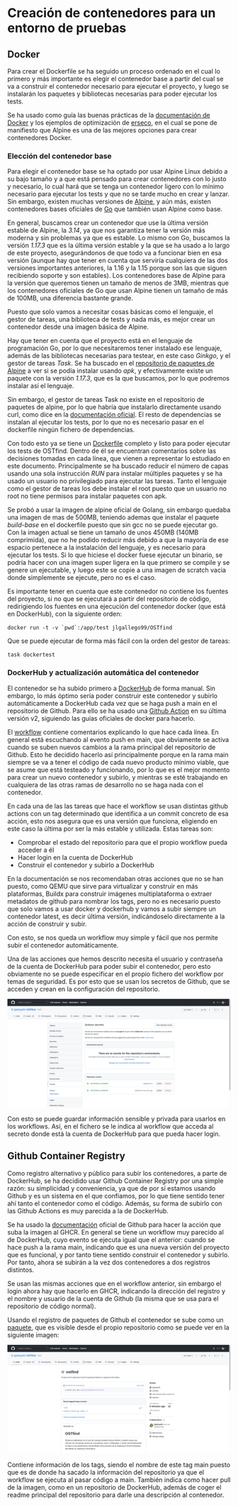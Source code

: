 # Creación de contenedores para un entorno de pruebas

## Docker
Para crear el Dockerfile se ha seguido un proceso ordenado en el cual lo primero y más importante es elegir el contenedor base a partir del cual se va a construir el contenedor necesario para ejecutar el proyecto, y luego se instalarán los paquetes y bibliotecas necesarias para poder ejecutar los tests.

Se ha usado como guía las buenas prácticas de la [documentación de Docker](https://docs.docker.com/develop/develop-images/dockerfile_best-practices/) y los ejemplos de optimización de [erseco](https://github.com/erseco/dockerfile-optimization-examples), en el cual se pone de manifiesto que Alpine es una de las mejores opciones para crear contenedores Docker.

### Elección del contenedor base

Para elegir el contenedor base se ha optado por usar Alpine Linux debido a su bajo tamaño y a que está pensado para crear contenedores con lo justo y necesario, lo cual hará que se tenga un contenedor ligero con lo mínimo necesario para ejecutar los tests y que no se tarde mucho en crear y lanzar. Sin embargo, existen muchas versiones de [Alpine](https://hub.docker.com/_/alpine?tab=tags), y aún más, existen contenedores bases oficiales de [Go](https://hub.docker.com/_/golang?tab=tags) que también usan Alpine como base. 

En general, buscamos crear un contenedor que use la última versión estable de Alpine, la *3.14*, ya que nos garantiza tener la versión más moderna y sin problemas ya que es estable. Lo mismo con Go, buscamos la versión *1.17.3* que es la última versión estable y la que se ha usado a lo largo de este proyecto, asegurándonos de que todo va a funcionar bien en esa versión (aunque hay que tener en cuenta que serviría cualquiera de las dos versiones importantes anteriores, la 1.16 y la 1.15 porque son las que siguen recibiendo soporte y son estables). Los contenedores base de Alpine para la versión que queremos tienen un tamaño de menos de 3MB, mientras que los contenedores oficiales de Go que usan Alpine tienen un tamaño de más de 100MB, una diferencia bastante grande. 

Puesto que solo vamos a necesitar cosas básicas como el lenguaje, el gestor de tareas, una biblioteca de tests y nada más, es mejor crear un contenedor desde una imagen básica de Alpine.

Hay que tener en cuenta que el proyecto está en el lenguaje de programación Go, por lo que necesitaremos tener instalado ese lenguaje, además de las bibliotecas necesarias para testear, en este caso *Ginkgo*, y el gestor de tareas *Task*. Se ha buscado en el [repositorio de paquetes de Alpine](https://pkgs.alpinelinux.org/packages) a ver si se podía instalar usando *apk*, y efectivamente existe un paquete con la versión *1.17.3*, que es la que buscamos, por lo que podremos instalar así el lenguaje.

Sin embargo, el gestor de tareas Task no existe en el repositorio de paquetes de alpine, por lo que habría que instalarlo directamente usando curl, como dice en la [documentación oficial](https://taskfile.dev/#/installation?id=build-from-source). El resto de dependencias se instalan al ejecutar los tests, por lo que no es necesario pasar en el dockerfile ningún fichero de dependencias.

Con todo esto ya se tiene un [Dockerfile](../Dockerfile) completo y listo para poder ejecutar los tests de OSTfind. Dentro de él se encuentran comentarios sobre las decisiones tomadas en cada línea, que vienen a representar lo estudiado en este documento. Principalmente se ha buscado reducir el número de capas usando una sola instrucción *RUN* para instalar múltiples paquetes y se ha usado un usuario no privilegiado para ejecutar las tareas. Tanto el lenguaje como el gestor de tareas los debe instalar el root puesto que un usuario no root no tiene permisos para instalar paquetes con apk.

Se probó a usar la imagen de alpine oficial de Golang, sin embargo quedaba una imagen de mas de 500MB, teniendo ademas que instalar el paquete *build-base* en el dockerfile puesto que sin gcc no se puede ejecutar go. Con la imagen actual se tiene un tamaño de unos 450MB (140MB comprimida), que no he podido reducir más debido a que la mayoría de ese espacio pertenece a la instalación del lenguaje, y es necesario para ejecutar los tests. Si lo que hiciese el docker fuese ejecutar un binario, se podría hacer con una imagen super ligera en la que primero se compile y se genere un ejecutable, y luego este se copie a una imagen de scratch vacia donde simplemente se ejecute, pero no es el caso.

Es importante tener en cuenta que este contenedor no contiene los fuentes del proyecto, si no que se ejecutará a partir del repositorio de código, redirigiendo los fuentes en una ejecución del contenedor docker (que está en DockerHub), con la siguiente orden:
```
docker run -t -v `pwd`:/app/test jlgallego99/OSTfind
```
Que se puede ejecutar de forma más fácil con la orden del gestor de tareas:
```
task dockertest
```

### DockerHub y actualización automática del contenedor
El contenedor se ha subido primero a [DockerHub](https://hub.docker.com/r/jlgallego99/ostfind/tags) de forma manual. Sin embargo, lo más óptimo sería poder construir este contenedor y subirlo automáticamente a DockerHub cada vez que se haga push a main en el repositorio de Github. Para ello se ha usado una [Github Action](https://github.com/marketplace/actions/build-and-push-docker-images) en su última versión v2, siguiendo las guías oficiales de docker para hacerlo.

El [workflow](../.github/workflows/dockerhub.yml) contiene comentarios explicando lo que hace cada línea. En general está escuchando al evento push en main, que obviamente se activa cuando se suben nuevos cambios a la rama principal del repositorio de Github. Esto he decidido hacerlo así principalmente porque en la rama main siempre se va a tener el código de cada nuevo producto mínimo viable, que se asume que está testeado y funcionando, por lo que es el mejor momento para crear un nuevo contenedor y subirlo, y mientras se esté trabajando en cualquiera de las otras ramas de desarrollo no se haga nada con el contenedor.

En cada una de las las tareas que hace el workflow se usan distintas github actions con un tag determinado que identifica a un commit concreto de esa acción, esto nos asegura que es una versión que funciona, eligiendo en este caso la última por ser la más estable y utilizada. Estas tareas son: 
- Comprobar el estado del repositorio para que el propio workflow pueda acceder a él
- Hacer login en la cuenta de DockerHub
- Construir el contenedor y subirlo a DockerHub

En la documentación se nos recomendaban otras acciones que no se han puesto, como QEMU que sirve para virtualizar y construir en más plataformas, Buildx para construir imágenes multiplataforma o extraer metadatos de github para nombrar los tags, pero no es necesario puesto que solo vamos a usar docker y dockerhub y vamos a subir siempre un contenedor latest, es decir última versión, indicándoselo directamente a la acción de construir y subir. 

Con esto, se nos queda un workflow muy simple y fácil que nos permite subir el contenedor automáticamente.

Una de las acciones que hemos descrito necesita el usuario y contraseña de la cuenta de DockerHub para poder subir el contenedor, pero esto obviamente no se puede especificar en el propio fichero del workflow por temas de seguridad. Es por esto que se usan los secretos de Github, que se acceden y crean en la configuración del repositorio. 

![](./img/secrets.png)

Con esto se puede guardar información sensible y privada para usarlos en los workflows. Así, en el fichero se le indica al workflow que acceda al secreto donde está la cuenta de DockerHub para que pueda hacer login.

## Github Container Registry
Como registro alternativo y público para subir los contenedores, a parte de DockerHub, se ha decidido usar Github Container Registry por una simple razón: su simplicidad y conveniencia, ya que de por sí estamos usando Github y es un sistema en el que confiamos, por lo que tiene sentido tener ahí tanto el contenedor como el código. Además, su forma de subirlo con las Github Actions es muy parecida a la de DockerHub.

Se ha usado la [documentación](https://docs.github.com/es/actions/publishing-packages/publishing-docker-images) oficial de Github para hacer la acción que suba la imagen al GHCR. En general se tiene un workflow muy parecido al de DockerHub, cuyo evento se ejecuta igual que el anterior: cuando se hace push a la rama main, indicando que es una nueva versión del proyecto que es funcional, y por tanto tiene sentido construir el contenedor y subirlo. Por tanto, ahora se subirán a la vez dos contenedores a dos registros distintos.

Se usan las mismas acciones que en el workflow anterior, sin embargo el login ahora hay que hacerlo en GHCR, indicando la dirección del registro y el nombre y usuario de la cuenta de Github (la misma que se usa para el repositorio de código normal).

Usando el registro de paquetes de Github el contenedor se sube como un [paquete](https://github.com/jlgallego99/OSTfind/pkgs/container/ostfind), que es visible desde el propio repositorio como se puede ver en la siguiente imagen:

![](./img/ghcr.png)

Contiene información de los tags, siendo el nombre de este tag main puesto que es de donde ha sacado la información del repositorio ya que el workflow se ejecuta al pasar código a main. También indica como hacer pull de la imagen, como en un repositorio de DockerHub, además de coger el readme principal del repositorio para darle una descripción al contenedor.
